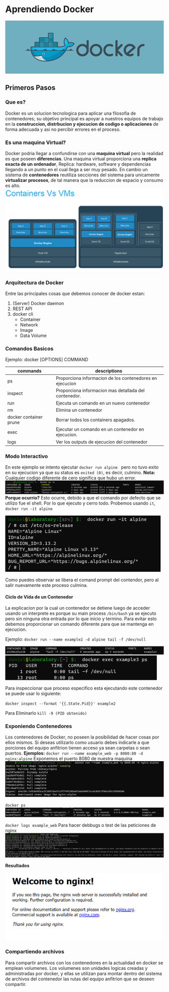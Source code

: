# Aprendiendo Docker
![Image Banner](./.src/dockerbanner.jpg)
## Primeros Pasos
### Que es?
Docker es un solucion tecnologica para aplicar una filosofia de contenedores; su objetivo principal es apoyar a nuestros equipos de trabajo en la **construccion, distrbucion y ejecucion de codigo o aplicaciones** de forma adecuada y asi no percibir errores en el proceso.

### Es una maquina Virtual?
Docker podria llegar a confundirse con una **maquina virtual** pero la realidad es que poseen **diferencias**. 
Una maquina virtual proporciona una **replica exacta de un ordenador**, Replica: hardware, software y dependencias llegando a un punto en el cual llega a ser muy pesado.
En cambio un sistema de **contenedores** reutiliza secciones del sistema para unicamente **virtualizar procesos**, de tal manera que la reduccion de espacio y consumo es alto.
![Image VM](./.src/docker_vs_vm.png)

### Arquitectura de Docker
Entre las principales cosas que debemos conocer de docker estan:

1. (Server) Docker daemon
2. REST API
3. docker cli
    - Container
    - Network
    - Image
    - Data Volume

### Comandos Basicos
Ejemplo: docker [OPTIONS] COMMAND

|commands|descriptions|
|--------|------------|
|ps      | Proporciona informacion de los contenedores en ejecucion|
|inspect | Proporciona informacion mas detallada del contenedor.
|run| Ejecuta un comando en un nuevo contenedor
|rm| Elimina un contenedor
|docker container prune | Borrar todos los containers apagados.|
|exec| Ejecutar un comando en un contenedor en ejecucion.|
|logs| Ver los outputs de ejecucion del contenedor |


### Modo Interactivo
En este ejemplo se intento ejecutar ``docker run alpine `` pero no tuvo exito en su ejecucion ya que su status es ``exited (0)``, es decir, culmino.
**Nota:** Cualquier codigo diferente de cero significa que hubo un error.
![Image PS](.src/capture_dk_ps.PNG)
**Porque ocurrio?** Esto ocurre, debido a que el comando por defecto que se utilizo fue el shell. Por lo que ejecuto y cerro todo.
Probemos usando ``it``, ``docker run -it alpine``

![Image Alpine](.src/capture_dk_alpine.PNG)

Como puedes observar se libera el comand prompt del contendor, pero al salir nuevamente este proceso culmina.

#### Ciclo de Vida de un Contenedor
La explicacion por la cual un contenedor se detiene luego de acceder usando un interprete es porque su main process ```/bin/bash``` ya se ejecuto pero sin ninguna otra entrada por lo que inicio y termino.
Para evitar esto debemos proporcionar un comando diferente para que se mantenga en ejecucion.

Ejemplo: ``docker run --name example2 -d alpine tail -f /dev/null``

![Image Alpine 2](.src/capture_dk_alpine_2.PNG)
![Image Alpine ps](.src/capture_dk_alpine_ps.PNG)

Para inspeccionar que proceso especifico esta ejecutando este contenedor se puede usar lo siguiente:

``docker inspect --format '{{.State.Pid}}' example2``

Para Eliminarlo
``kill -9 (PID obtenido)``
### Exponiendo Contenedores
Los contenedores de Docker, no poseen la posibilidad de hacer cosas por ellos mismos. Si deseas utilizarlo como usuario debes indicarle a que porciones del equipo anfitrion tienen acceso ya sean carpetas o sean puertos.
**Ejemplos:**
``docker run --name example_web -p 8080:80 -d nginx:alpine``
Exponemos el puerto 8080 de nuestra maquina
![Image Alpine Nginx](.src/capture_dk_nginx.PNG)

``docker ps``
![Image Alpine Nginx Ps](.src/capture_dk_ps_nginx.PNG)

``docker logs example_web``
Para hacer debbugs o test de las peticiones de nginx
![Image Alpine Nginx](.src/capture_dk_nginx_logs.PNG)

**Resultados**

![Image Alpine Nginx Web](.src/capture_dk_nginx_brows.PNG)

### Compartiendo archivos 
Para compartir archivos con los contenedores en la actualidad en docker se emplean volumenes. Los volumenes son unidades logicas creadas y administradas por docker, y ellas se utilizan para montar dentro del sistema de archivos del contenedor las rutas del equipo anfitrion que se deseen compartir.